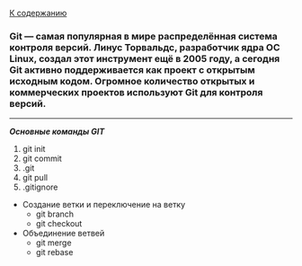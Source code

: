 [К содержанию](readmi.md)

### Git — самая популярная в мире распределённая система контроля версий. Линус Торвальдс, разработчик ядра ОС Linux, создал этот инструмент ещё в 2005 году, а сегодня Git активно поддерживается как проект с открытым исходным кодом. Огромное количество открытых и коммерческих проектов используют Git для контроля версий.

----
***Основные команды GIT***

1) git init
2) git commit
3) .git
4) git pull
5) .gitignore

* Создание ветки и переключение на ветку
  * git branch
  * git checkout
* Объединение ветвей
  * git merge
  * git rebase
